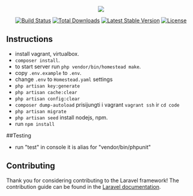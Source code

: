 <p align="center"><img src="https://laravel.com/assets/img/components/logo-laravel.svg"></p>

<p align="center">
<a href="https://travis-ci.org/laravel/framework"><img src="https://travis-ci.org/laravel/framework.svg" alt="Build Status"></a>
<a href="https://packagist.org/packages/laravel/framework"><img src="https://poser.pugx.org/laravel/framework/d/total.svg" alt="Total Downloads"></a>
<a href="https://packagist.org/packages/laravel/framework"><img src="https://poser.pugx.org/laravel/framework/v/stable.svg" alt="Latest Stable Version"></a>
<a href="https://packagist.org/packages/laravel/framework"><img src="https://poser.pugx.org/laravel/framework/license.svg" alt="License"></a>
</p>

## Instructions
- install vagrant, virtualbox. 
- `composer install`.
- to start server run `php vendor/bin/homestead make`.
- copy `.env.example` to `.env`.
- change `.env` to `Homestead.yaml` settings
- `php artisan key:generate`
- `php artisan cache:clear`
- `php artisan config:clear`
- `composer dump-autoload`
prisijungti i vagrant `vagrant ssh` ir  `cd code`
- `php artisan migrate`
- `php artisan seed`
install nodejs, npm.
- run `npm install`


##Testing 
- run "test" in console it is alias for "vendor/bin/phpunit"

## Contributing

Thank you for considering contributing to the Laravel framework! The contribution guide can be found in the [Laravel documentation](https://laravel.com/docs/contributions).
